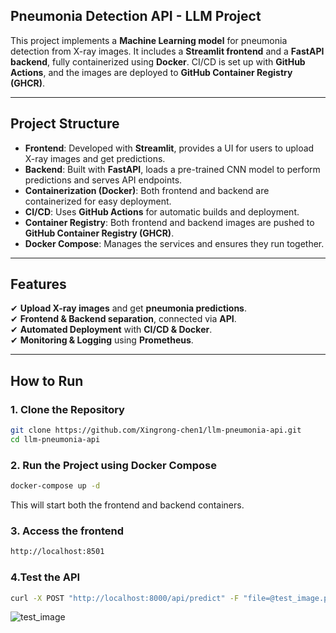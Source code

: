 ## Pneumonia Detection API - LLM Project

This project implements a **Machine Learning model** for pneumonia detection from X-ray images. It includes a **Streamlit frontend** and a **FastAPI backend**, fully containerized using **Docker**. CI/CD is set up with **GitHub Actions**, and the images are deployed to **GitHub Container Registry (GHCR)**.

---

## Project Structure

- **Frontend**: Developed with **Streamlit**, provides a UI for users to upload X-ray images and get predictions.
- **Backend**: Built with **FastAPI**, loads a pre-trained CNN model to perform predictions and serves API endpoints.
- **Containerization (Docker)**: Both frontend and backend are containerized for easy deployment.
- **CI/CD**: Uses **GitHub Actions** for automatic builds and deployment.
- **Container Registry**: Both frontend and backend images are pushed to **GitHub Container Registry (GHCR)**.
- **Docker Compose**: Manages the services and ensures they run together.

---

## Features

✔ **Upload X-ray images** and get **pneumonia predictions**.  
✔ **Frontend & Backend separation**, connected via **API**.  
✔ **Automated Deployment** with **CI/CD & Docker**.  
✔ **Monitoring & Logging** using **Prometheus**.

---

## How to Run

### 1. Clone the Repository
```bash
git clone https://github.com/Xingrong-chen1/llm-pneumonia-api.git
cd llm-pneumonia-api
```

### 2. Run the Project using Docker Compose 
```bash
docker-compose up -d
```
This will start both the frontend and backend containers.

### 3. Access the frontend
```bash
http://localhost:8501
```

### 4.Test the API
```bash
curl -X POST "http://localhost:8000/api/predict" -F "file=@test_image.png"
```
![test_image](https://github.com/user-attachments/assets/435daaa1-d5c1-4dec-9ae4-6876a143c1a4)

